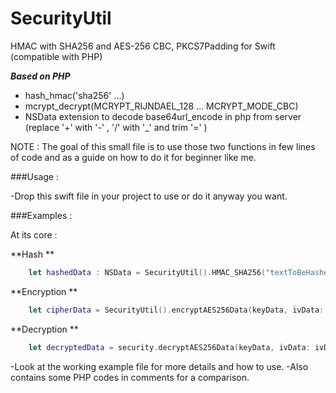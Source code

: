 # SecurityUtil
HMAC with SHA256 and AES-256 CBC, PKCS7Padding for Swift (compatible with PHP) 

***Based on PHP***
- hash_hmac('sha256' ...) 
- mcrypt_decrypt(MCRYPT_RIJNDAEL_128 ... MCRYPT_MODE_CBC)
- NSData extension to decode base64url_encode in php from server (replace '+' with '-' , '/' with '_' and trim '=' )


NOTE : The goal of this small file is to use those two functions in few lines of code and as a guide on how to do it for beginner like me.

###Usage :

-Drop this swift file in your project to use or do it anyway you want. 

###Examples : 

At its core :

**Hash **

```swift
    let hashedData : NSData = SecurityUtil().HMAC_SHA256("textToBeHashed", hmac_key: "key")!
```
**Encryption **

```swift
    let cipherData = SecurityUtil().encryptAES256Data(keyData, ivData: ivData, plainTextData: textData)
```
**Decryption **

```swift
    let decryptedData = security.decryptAES256Data(keyData, ivData: ivData, cipherData: cipherData)
```

-Look at the working example file for more details and how to use.
-Also contains some PHP codes in comments for a comparison.

